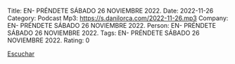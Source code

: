 Title: EN- PRÉNDETE SÁBADO 26 NOVIEMBRE 2022.
Date: 2022-11-26
Category: Podcast
Mp3: https://s.danilorca.com/2022-11-26.mp3
Company: EN- PRÉNDETE SÁBADO 26 NOVIEMBRE 2022.
Person: EN- PRÉNDETE SÁBADO 26 NOVIEMBRE 2022.
Tags: EN- PRÉNDETE SÁBADO 26 NOVIEMBRE 2022.
Rating: 0

<a href="https://s.danilorca.com/2022-11-26.mp3" type="audio/mpeg">
Escuchar
</a>

